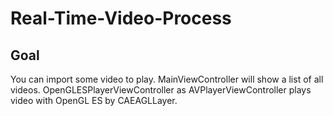 # Real-Time-Video-Process

## Goal

You can import some video to play. MainViewController will show a list of all videos. OpenGLESPlayerViewController as AVPlayerViewController plays video with OpenGL ES by CAEAGLLayer.
